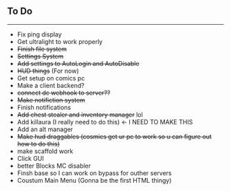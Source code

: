 ## To Do
________________________________________________________

- Fix ping display
- Get ultralight to work properly
- ~~Finish file system~~
- ~~Settings System~~
- ~~Add settings to AutoLogin and AutoDisable~~
- ~~HUD things~~ (For now)
- Get setup on comics pc
- Make a client backend?
- ~~connect dc webhook to server??~~
- ~~Make notifiction system~~
- Finish notifications
- ~~Add chest stealer and inventory manager~~ lol
- Add killaura (I really need to do this) <- I NEED TO MAKE THIS
- Add an alt manager
- ~~Make hud draggables (cosmics get ur pc to work so u can figure out how to do this)~~
- make scaffold work
- Click GUI
- better Blocks MC disabler
- Finsh base so I can work on bypass for outher servers
- Coustum Main Menu (Gonna be the first HTML thingy)

